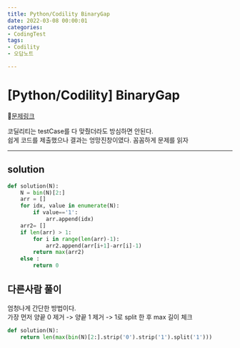 ```yaml
---
title: Python/Codility BinaryGap
date: 2022-03-08 00:00:01
categories:
- CodingTest
tags:
- Codility
- 오답노트

---
```


# [Python/Codility] BinaryGap

📌[문제링크](https://app.codility.com/programmers/trainings/9/binary_gap/) 

코딜리티는 testCase를 다 맞췄더라도 방심하면 안된다. <br>쉽게 코드를 제출했으나 결과는 엉망진창이였다. 꼼꼼하게 문제를 읽자

---

## solution
```python
def solution(N):
    N = bin(N)[2:]
    arr = []
    for idx, value in enumerate(N):
        if value=='1':
            arr.append(idx)
    arr2= []
    if len(arr) > 1:
        for i in range(len(arr)-1):
            arr2.append(arr[i+1]-arr[i]-1)
        return max(arr2)
    else : 
        return 0
```

## 다른사람 풀이
엄청나게 간단한 방법이다.<br>
가장 먼저 양끝 0 제거 -> 양끝 1 제거 ->  1로 split 한 후 max 길이 체크 

```python
def solution(N):
    return len(max(bin(N)[2:].strip('0').strip('1').split('1')))
```
